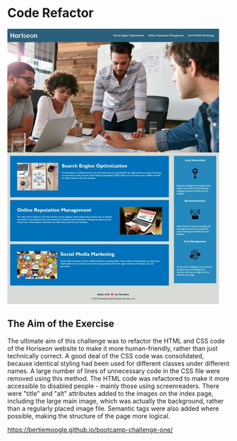 # Code Refactor

![screenshot](assets/images/screenshot.jpg)

## The Aim of the Exercise

The ultimate aim of this challenge was to refactor the HTML and CSS code of the Horiseon website to make it more human-friendly, rather than just technically correct. A good deal of the CSS code was consolidated, because identical styling had been used for different classes under different names. A large number of lines of unnecessary code in the CSS file were removed using this method.
The HTML code was refactored to make it more accessible to disabled people - mainly those using screenreaders. There were "title" and "alt" attributes added to the images on the index page, including the large main image, which was actually the background, rather than a regularly placed image file. Semantic tags were also added where possible, making the structure of the page more logical.

<https://bertiemoogle.github.io/bootcamp-challenge-one/>
